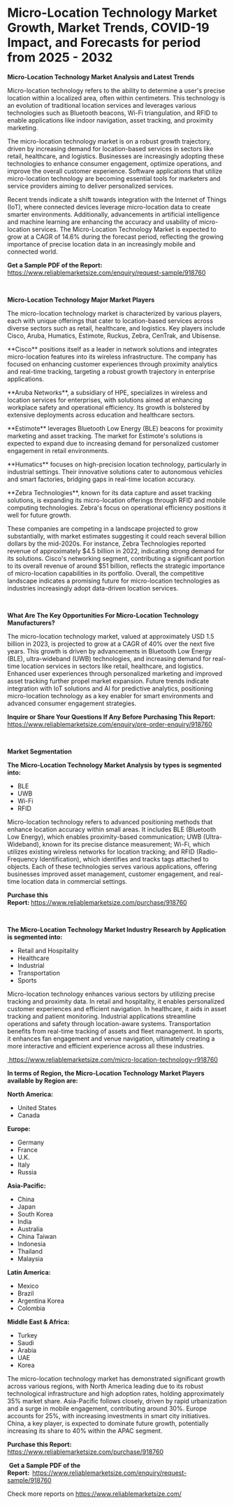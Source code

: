 <p><h1>Micro-Location Technology Market Growth, Market Trends, COVID-19 Impact, and Forecasts for period from 2025 - 2032</h1></p><p><strong>Micro-Location Technology Market Analysis and Latest Trends</strong></p>
<p><p>Micro-location technology refers to the ability to determine a user's precise location within a localized area, often within centimeters. This technology is an evolution of traditional location services and leverages various technologies such as Bluetooth beacons, Wi-Fi triangulation, and RFID to enable applications like indoor navigation, asset tracking, and proximity marketing. </p><p>The micro-location technology market is on a robust growth trajectory, driven by increasing demand for location-based services in sectors like retail, healthcare, and logistics. Businesses are increasingly adopting these technologies to enhance consumer engagement, optimize operations, and improve the overall customer experience. Software applications that utilize micro-location technology are becoming essential tools for marketers and service providers aiming to deliver personalized services.</p><p>Recent trends indicate a shift towards integration with the Internet of Things (IoT), where connected devices leverage micro-location data to create smarter environments. Additionally, advancements in artificial intelligence and machine learning are enhancing the accuracy and usability of micro-location services. The Micro-Location Technology Market is expected to grow at a CAGR of 14.6% during the forecast period, reflecting the growing importance of precise location data in an increasingly mobile and connected world.</p></p>
<p><strong>Get a Sample PDF of the Report:&nbsp;</strong> <a href="https://www.reliablemarketsize.com/enquiry/request-sample/918760?utm_campaign=2944&utm_medium=2&utm_source=Github&utm_content=ia&utm_term=11032025&utm_id=micro-location-technology">https://www.reliablemarketsize.com/enquiry/request-sample/918760</a></p>
<p>&nbsp;</p>
<p><strong>Micro-Location Technology Major Market Players</strong></p>
<p><p>The micro-location technology market is characterized by various players, each with unique offerings that cater to location-based services across diverse sectors such as retail, healthcare, and logistics. Key players include Cisco, Aruba, Humatics, Estimote, Ruckus, Zebra, CenTrak, and Ubisense.</p><p>**Cisco** positions itself as a leader in network solutions and integrates micro-location features into its wireless infrastructure. The company has focused on enhancing customer experiences through proximity analytics and real-time tracking, targeting a robust growth trajectory in enterprise applications.</p><p>**Aruba Networks**, a subsidiary of HPE, specializes in wireless and location services for enterprises, with solutions aimed at enhancing workplace safety and operational efficiency. Its growth is bolstered by extensive deployments across education and healthcare sectors.</p><p>**Estimote** leverages Bluetooth Low Energy (BLE) beacons for proximity marketing and asset tracking. The market for Estimote's solutions is expected to expand due to increasing demand for personalized customer engagement in retail environments.</p><p>**Humatics** focuses on high-precision location technology, particularly in industrial settings. Their innovative solutions cater to autonomous vehicles and smart factories, bridging gaps in real-time location accuracy.</p><p>**Zebra Technologies**, known for its data capture and asset tracking solutions, is expanding its micro-location offerings through RFID and mobile computing technologies. Zebra's focus on operational efficiency positions it well for future growth.</p><p>These companies are competing in a landscape projected to grow substantially, with market estimates suggesting it could reach several billion dollars by the mid-2020s. For instance, Zebra Technologies reported revenue of approximately $4.5 billion in 2022, indicating strong demand for its solutions. Cisco's networking segment, contributing a significant portion to its overall revenue of around $51 billion, reflects the strategic importance of micro-location capabilities in its portfolio. Overall, the competitive landscape indicates a promising future for micro-location technologies as industries increasingly adopt data-driven location services.</p></p>
<p>&nbsp;</p>
<p><strong>What Are The Key Opportunities For Micro-Location Technology Manufacturers?</strong></p>
<p><p>The micro-location technology market, valued at approximately USD 1.5 billion in 2023, is projected to grow at a CAGR of 40% over the next five years. This growth is driven by advancements in Bluetooth Low Energy (BLE), ultra-wideband (UWB) technologies, and increasing demand for real-time location services in sectors like retail, healthcare, and logistics. Enhanced user experiences through personalized marketing and improved asset tracking further propel market expansion. Future trends indicate integration with IoT solutions and AI for predictive analytics, positioning micro-location technology as a key enabler for smart environments and advanced consumer engagement strategies.</p></p>
<p><strong>Inquire or Share Your Questions If Any Before Purchasing This Report:</strong> <a href="https://www.reliablemarketsize.com/enquiry/pre-order-enquiry/918760?utm_campaign=2944&utm_medium=2&utm_source=Github&utm_content=ia&utm_term=11032025&utm_id=micro-location-technology">https://www.reliablemarketsize.com/enquiry/pre-order-enquiry/918760</a></p>
<p>&nbsp;</p>
<p><strong>Market Segmentation</strong></p>
<p><strong>The Micro-Location Technology Market Analysis by types is segmented into:</strong></p>
<p><ul><li>BLE</li><li>UWB</li><li>Wi-Fi</li><li>RFID</li></ul></p>
<p><p>Micro-location technology refers to advanced positioning methods that enhance location accuracy within small areas. It includes BLE (Bluetooth Low Energy), which enables proximity-based communication; UWB (Ultra-Wideband), known for its precise distance measurement; Wi-Fi, which utilizes existing wireless networks for location tracking; and RFID (Radio-Frequency Identification), which identifies and tracks tags attached to objects. Each of these technologies serves various applications, offering businesses improved asset management, customer engagement, and real-time location data in commercial settings.</p></p>
<p><strong>Purchase this Report:&nbsp;</strong><a href="https://www.reliablemarketsize.com/purchase/918760?utm_campaign=2944&utm_medium=2&utm_source=Github&utm_content=ia&utm_term=11032025&utm_id=micro-location-technology">https://www.reliablemarketsize.com/purchase/918760</a></p>
<p>&nbsp;</p>
<p><strong>The Micro-Location Technology Market Industry Research by Application is segmented into:</strong></p>
<p><ul><li>Retail and Hospitality</li><li>Healthcare</li><li>Industrial</li><li>Transportation</li><li>Sports</li></ul></p>
<p><p>Micro-location technology enhances various sectors by utilizing precise tracking and proximity data. In retail and hospitality, it enables personalized customer experiences and efficient navigation. In healthcare, it aids in asset tracking and patient monitoring. Industrial applications streamline operations and safety through location-aware systems. Transportation benefits from real-time tracking of assets and fleet management. In sports, it enhances fan engagement and venue navigation, ultimately creating a more interactive and efficient experience across all these industries.</p></p>
<p><a href="https://www.reliablemarketsize.com/micro-location-technology-r918760?utm_campaign=2944&utm_medium=2&utm_source=Github&utm_content=ia&utm_term=11032025&utm_id=micro-location-technology">&nbsp;https://www.reliablemarketsize.com/micro-location-technology-r918760</a></p>
<p><strong>In terms of Region, the Micro-Location Technology Market Players available by Region are:</strong></p>
<p>
    <p> <strong> North America: </strong>
        <ul>
            <li>United States</li>
            <li>Canada</li>
        </ul>
        </p> 
    <p> <strong> Europe: </strong>
        <ul>
            <li>Germany</li>
            <li>France</li>
            <li>U.K.</li>
            <li>Italy</li>
            <li>Russia</li>
        </ul>
        </p> 
    <p> <strong> Asia-Pacific: </strong>
        <ul>
            <li>China</li>
            <li>Japan</li>
            <li>South Korea</li>
            <li>India</li>
            <li>Australia</li>
            <li>China Taiwan</li>
            <li>Indonesia</li>
            <li>Thailand</li>
            <li>Malaysia</li>
        </ul>
        </p> 
    <p> <strong> Latin America: </strong>
        <ul>
            <li>Mexico</li>
            <li>Brazil</li>
            <li>Argentina Korea</li>
            <li>Colombia</li>
        </ul>
        </p> 
    <p> <strong> Middle East & Africa: </strong>
        <ul>
            <li>Turkey</li>
            <li>Saudi</li>
            <li>Arabia</li>
            <li>UAE</li>
            <li>Korea</li>
        </ul>
    </p>
    </p>
<p><p>The micro-location technology market has demonstrated significant growth across various regions, with North America leading due to its robust technological infrastructure and high adoption rates, holding approximately 35% market share. Asia-Pacific follows closely, driven by rapid urbanization and a surge in mobile engagement, contributing around 30%. Europe accounts for 25%, with increasing investments in smart city initiatives. China, a key player, is expected to dominate future growth, potentially increasing its share to 40% within the APAC segment.</p></p>
<p><strong>Purchase this Report: </strong><a href="https://www.reliablemarketsize.com/purchase/918760?utm_campaign=2944&utm_medium=2&utm_source=Github&utm_content=ia&utm_term=11032025&utm_id=micro-location-technology">https://www.reliablemarketsize.com/purchase/918760</a></p>
<p>&nbsp;<strong>Get a Sample PDF of the Report:&nbsp;&nbsp;</strong><a href="https://www.reliablemarketsize.com/enquiry/request-sample/918760?utm_campaign=2944&utm_medium=2&utm_source=Github&utm_content=ia&utm_term=11032025&utm_id=micro-location-technology">https://www.reliablemarketsize.com/enquiry/request-sample/918760</a></p>
<p><strong></strong></p>
<p>Check more reports on <a href="https://www.reliablemarketsize.com/?utm_campaign=2944&utm_medium=2&utm_source=Github&utm_content=ia&utm_term=11032025&utm_id=micro-location-technology">https://www.reliablemarketsize.com/</a></p>